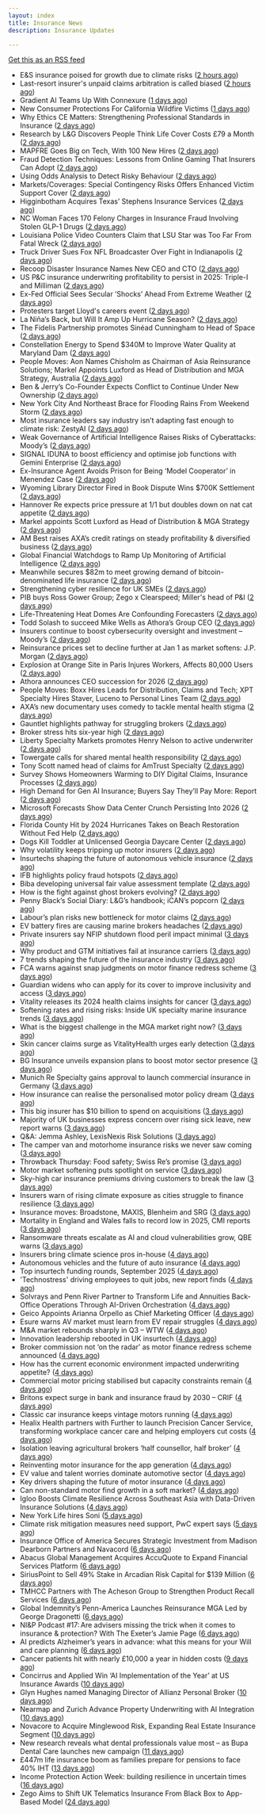 ```yaml
---
layout: index
title: Insurance News
description: Insurance Updates

---
```


[Get this as an RSS feed](/insurance.rss)

<!-- news_marker starts -->
- E&S insurance poised for growth due to climate risks ([2 hours ago](https://www.dig-in.com/news/e-s-insurance-poised-for-growth-due-to-climate-risks))
- Last-resort insurer's unpaid claims arbitration is called biased ([2 hours ago](https://www.dig-in.com/news/florida-last-resort-insurers-arbitrations-are-called-biased))
- Gradient AI Teams Up With Connexure ([1 days ago](https://insurance-edge.net/2025/10/11/gradient-ai-teams-up-with-connexure/))
- New Consumer Protections For California Wildfire Victims ([1 days ago](https://insurance-edge.net/2025/10/11/new-consumer-protections-for-california-wildfire-victims/))
- Why Ethics CE Matters: Strengthening Professional Standards in Insurance ([2 days ago](https://www.insurancejournal.com/blogs/risk-insurance-education-alliance/2025/10/10/842545.htm))
- Research by L&G Discovers People Think Life Cover Costs £79 a Month ([2 days ago](https://insurance-edge.net/2025/10/10/research-by-lg-discovers-people-think-life-cover-costs-79-a-month/))
- MAPFRE Goes Big on Tech, With 100 New Hires ([2 days ago](https://insurance-edge.net/2025/10/10/mapfre-goes-big-on-tech-with-100-new-hires/))
- Fraud Detection Techniques: Lessons from Online Gaming That Insurers Can Adopt ([2 days ago](https://insurance-edge.net/2025/10/10/fraud-detection-techniques-lessons-from-online-gaming-that-insurers-can-adopt/))
- Using Odds Analysis to Detect Risky Behaviour ([2 days ago](https://insurance-edge.net/2025/10/10/using-odds-analysis-to-detect-risky-behaviour/))
- Markets/Coverages: Special Contingency Risks Offers Enhanced Victim Support Cover ([2 days ago](https://www.insurancejournal.com/news/international/2025/10/10/843417.htm))
- Higginbotham Acquires Texas’ Stephens Insurance Services ([2 days ago](https://www.insurancejournal.com/news/southcentral/2025/10/10/843413.htm))
- NC Woman Faces 170 Felony Charges in Insurance Fraud Involving Stolen GLP-1 Drugs ([2 days ago](https://www.insurancejournal.com/news/southeast/2025/10/10/843408.htm))
- Louisiana Police Video Counters Claim that LSU Star was Too Far From Fatal Wreck ([2 days ago](https://www.insurancejournal.com/news/southcentral/2025/10/10/843406.htm))
- Truck Driver Sues Fox NFL Broadcaster Over Fight in Indianapolis ([2 days ago](https://www.insurancejournal.com/news/midwest/2025/10/10/843403.htm))
- Recoop Disaster Insurance Names New CEO and CTO ([2 days ago](https://www.insurancejournal.com/news/midwest/2025/10/10/843400.htm))
- US P&C insurance underwriting profitability to persist in 2025: Triple-I and Milliman ([2 days ago](https://www.reinsurancene.ws/us-pc-insurance-underwriting-profitability-to-persist-in-2025/))
- Ex-Fed Official Sees Secular ‘Shocks’ Ahead From Extreme Weather ([2 days ago](https://www.insurancejournal.com/news/national/2025/10/10/843392.htm))
- Protesters target Lloyd's careers event ([2 days ago](https://www.postonline.co.uk/lloyd%E2%80%99slondon/7959201/protesters-target-dive-in-for-the-fourth-time))
- La Niña’s Back, but Will It Amp Up Hurricane Season? ([2 days ago](https://www.insurancejournal.com/news/national/2025/10/10/843387.htm))
- The Fidelis Partnership promotes Sinéad Cunningham to Head of Space ([2 days ago](https://www.reinsurancene.ws/the-fidelis-partnership-promotes-sinead-cunningham-to-head-of-space/))
- Constellation Energy to Spend $340M to Improve Water Quality at Maryland Dam ([2 days ago](https://www.insurancejournal.com/news/east/2025/10/10/843385.htm))
- People Moves: Aon Names Chisholm as Chairman of Asia Reinsurance Solutions; Markel Appoints Luxford as Head of Distribution and MGA Strategy, Australia ([2 days ago](https://www.insurancejournal.com/news/international/2025/10/10/843376.htm))
- Ben & Jerry’s Co-Founder Expects Conflict to Continue Under New Ownership ([2 days ago](https://www.insurancejournal.com/news/east/2025/10/10/843377.htm))
- New York City And Northeast Brace for Flooding Rains From Weekend Storm ([2 days ago](https://www.insurancejournal.com/news/east/2025/10/10/843373.htm))
- Most insurance leaders say industry isn’t adapting fast enough to climate risk: ZestyAI ([2 days ago](https://www.reinsurancene.ws/most-insurance-leaders-say-industry-isnt-adapting-fast-enough-to-climate-risk-zestyai/))
- Weak Governance of Artificial Intelligence Raises Risks of Cyberattacks: Moody’s ([2 days ago](https://www.insurancejournal.com/news/international/2025/10/10/843354.htm))
- SIGNAL IDUNA to boost efficiency and optimise job functions with Gemini Enterprise ([2 days ago](https://www.reinsurancene.ws/signal-iduna-to-boost-efficiency-and-optimise-job-functions-with-gemini-enterprise/))
- Ex-Insurance Agent Avoids Prison for Being ‘Model Cooperator’ in Menendez Case ([2 days ago](https://www.insurancejournal.com/news/east/2025/10/10/843316.htm))
- Wyoming Library Director Fired in Book Dispute Wins $700K Settlement ([2 days ago](https://www.insurancejournal.com/news/west/2025/10/10/843344.htm))
- Hannover Re expects price pressure at 1/1 but doubles down on nat cat appetite ([2 days ago](https://www.reinsurancene.ws/hannover-re-expects-price-pressure-at-1-1-but-doubles-down-on-nat-cat-appetite/))
- Markel appoints Scott Luxford as Head of Distribution & MGA Strategy ([2 days ago](https://www.reinsurancene.ws/markel-appoints-scott-luxford-as-head-of-distribution-mga-strategy/))
- AM Best raises AXA’s credit ratings on steady profitability & diversified business ([2 days ago](https://www.reinsurancene.ws/am-best-raises-axas-credit-ratings-on-steady-profitability-diversified-business/))
- Global Financial Watchdogs to Ramp Up Monitoring of Artificial Intelligence ([2 days ago](https://www.insurancejournal.com/news/international/2025/10/10/843340.htm))
- Meanwhile secures $82m to meet growing demand of bitcoin-denominated life insurance ([2 days ago](https://www.reinsurancene.ws/meanwhile-secures-82m-to-meet-growing-demand-of-bitcoin-denominated-life-insurance/))
- Strengthening cyber resilience for UK SMEs ([2 days ago](https://www.insurancebusinessmag.com/uk/news/cyber/strengthening-cyber-resilience-for-uk-smes-552638.aspx))
- PIB buys Ross Gower Group; Zego x Clearspeed; Miller's head of P&I ([2 days ago](https://www.postonline.co.uk/news/7959175/pib-buys-ross-gower-group-zego-x-clearspeed-millers-head-of-pi))
- Life-Threatening Heat Domes Are Confounding Forecasters ([2 days ago](https://www.insurancejournal.com/news/international/2025/10/10/843330.htm))
- Todd Solash to succeed Mike Wells as Athora’s Group CEO ([2 days ago](https://www.reinsurancene.ws/todd-solash-to-succeed-mike-wells-as-athoras-group-ceo/))
- Insurers continue to boost cybersecurity oversight and investment – Moody’s ([2 days ago](https://www.insurancebusinessmag.com/uk/news/cyber/insurers-continue-to-boost-cybersecurity-oversight-and-investment--moodys-552630.aspx))
- Reinsurance prices set to decline further at Jan 1 as market softens: J.P. Morgan ([2 days ago](https://www.reinsurancene.ws/reinsurance-prices-set-to-decline-further-at-jan-1-as-market-softens-j-p-morgan/))
- Explosion at Orange Site in Paris Injures Workers, Affects 80,000 Users ([2 days ago](https://www.insurancejournal.com/news/international/2025/10/10/843321.htm))
- Athora announces CEO succession for 2026 ([2 days ago](https://www.insurancebusinessmag.com/uk/news/breaking-news/athora-announces-ceo-succession-for-2026-552609.aspx))
- People Moves: Boxx Hires Leads for Distribution, Claims and Tech; XPT Specialty Hires Staver, Luceno to Personal Lines Team ([2 days ago](https://www.insurancejournal.com/news/national/2025/10/10/843257.htm))
- AXA’s new documentary uses comedy to tackle mental health stigma ([2 days ago](https://www.insurancebusinessmag.com/uk/news/life-insurance/axas-new-documentary-uses-comedy-to-tackle-mental-health-stigma-552601.aspx))
- Gauntlet highlights pathway for struggling brokers ([2 days ago](https://www.insurancebusinessmag.com/uk/news/breaking-news/gauntlet-highlights-pathway-for-struggling-brokers-552599.aspx))
- Broker stress hits six-year high ([2 days ago](https://www.insurancebusinessmag.com/uk/news/life-insurance/broker-stress-hits-sixyear-high-552598.aspx))
- Liberty Specialty Markets promotes Henry Nelson to active underwriter ([2 days ago](https://www.insurancebusinessmag.com/uk/news/breaking-news/liberty-specialty-markets-promotes-henry-nelson-to-active-underwriter-552597.aspx))
- Towergate calls for shared mental health responsibility ([2 days ago](https://www.insurancebusinessmag.com/uk/news/life-insurance/towergate-calls-for-shared-mental-health-responsibility-552596.aspx))
- Tony Scott named head of claims for AmTrust Specialty ([2 days ago](https://www.insurancebusinessmag.com/uk/news/breaking-news/tony-scott-named-head-of-claims-for-amtrust-specialty-552595.aspx))
- Survey Shows Homeowners Warming to DIY Digital Claims, Insurance Processes ([2 days ago](https://www.insurancejournal.com/news/national/2025/10/10/843244.htm))
- High Demand for Gen AI Insurance; Buyers Say They’ll Pay More: Report ([2 days ago](https://www.insurancejournal.com/news/national/2025/10/10/843301.htm))
- Microsoft Forecasts Show Data Center Crunch Persisting Into 2026 ([2 days ago](https://www.insurancejournal.com/news/national/2025/10/10/843307.htm))
- Florida County Hit by 2024 Hurricanes Takes on Beach Restoration Without Fed Help ([2 days ago](https://www.insurancejournal.com/news/southeast/2025/10/10/843237.htm))
- Dogs Kill Toddler at Unlicensed Georgia Daycare Center ([2 days ago](https://www.insurancejournal.com/news/southeast/2025/10/10/843246.htm))
- Why volatility keeps tripping up motor insurers ([2 days ago](https://www.postonline.co.uk/people/7959193/why-volatility-keeps-tripping-up-motor-insurers))
- Insurtechs shaping the future of autonomous vehicle insurance ([2 days ago](https://www.postonline.co.uk/technology/7959084/insurtechs-shaping-the-future-of-autonomous-vehicle-insurance))
- IFB highlights policy fraud hotspots ([2 days ago](https://www.postonline.co.uk/news/7959158/ifb-highlights-policy-fraud-hotspots))
- Biba developing universal fair value assessment template ([2 days ago](https://www.postonline.co.uk/broker/7959143/biba-developing-universal-fair-value-assessment-template))
- How is the fight against ghost brokers evolving? ([2 days ago](https://www.postonline.co.uk/claims/7958913/how-is-the-fight-against-ghost-brokers-evolving))
- Penny Black’s Social Diary: L&G’s handbook; iCAN’s popcorn ([2 days ago](https://www.postonline.co.uk/people/7958928/penny-black%E2%80%99s-social-diary-lg%E2%80%99s-handbook-ican%E2%80%99s-popcorn))
- Labour’s plan risks new bottleneck for motor claims ([2 days ago](https://www.postonline.co.uk/claims/7959126/labour%E2%80%99s-plan-risks-new-bottleneck-for-motor-claims))
- EV battery fires are causing marine brokers headaches ([2 days ago](https://www.insurancebusinessmag.com/uk/news/marine/ev-battery-fires-are-causing-marine-brokers-headaches-552462.aspx))
- Private insurers say NFIP shutdown flood peril impact minimal ([3 days ago](https://www.dig-in.com/news/private-insurers-say-nfip-shutdown-flood-peril-impact-minimal))
- Why product and GTM initiatives fail at insurance carriers ([3 days ago](https://www.dig-in.com/opinion/why-product-and-gtm-initiatives-fail-at-insurance-carriers))
- 7 trends shaping the future of the insurance industry ([3 days ago](https://www.dig-in.com/opinion/7-trends-shaping-the-future-of-insurance))
- FCA warns against snap judgments on motor finance redress scheme ([3 days ago](https://www.postonline.co.uk/regulation/7959197/fca-warns-against-snap-judgments-on-motor-finance-redress-scheme))
- Guardian widens who can apply for its cover to improve inclusivity and access ([3 days ago](https://ifamagazine.com/guardian-widens-who-can-apply-for-its-cover-to-improve-inclusivity-and-access/))
- Vitality releases its 2024 health claims insights for cancer ([3 days ago](https://ifamagazine.com/vitality-releases-its-2024-health-claims-insights-for-cancer/))
- Softening rates and rising risks: Inside UK specialty marine insurance trends ([3 days ago](https://www.insurancebusinessmag.com/uk/news/marine/softening-rates-and-rising-risks-inside-uk-specialty-marine-insurance-trends-552490.aspx))
- What is the biggest challenge in the MGA market right now? ([3 days ago](https://www.insurancebusinessmag.com/uk/tv/what-is-the-biggest-challenge-in-the-mga-market-right-now-552489.aspx))
- Skin cancer claims surge as VitalityHealth urges early detection ([3 days ago](https://www.insurancebusinessmag.com/uk/news/life-insurance/skin-cancer-claims-surge-as-vitalityhealth-urges-early-detection-552481.aspx))
- BG Insurance unveils expansion plans to boost motor sector presence ([3 days ago](https://www.insurancebusinessmag.com/uk/news/auto-motor/bg-insurance-unveils-expansion-plans-to-boost-motor-sector-presence-552472.aspx))
- Munich Re Specialty gains approval to launch commercial insurance in Germany ([3 days ago](https://www.insurancebusinessmag.com/uk/news/breaking-news/munich-re-specialty-gains-approval-to-launch-commercial-insurance-in-germany-552469.aspx))
- How insurance can realise the personalised motor policy dream ([3 days ago](https://www.postonline.co.uk/personal/7959025/how-insurance-can-realise-the-personalised-motor-policy-dream))
- This big insurer has $10 billion to spend on acquisitions ([3 days ago](https://www.insurancebusinessmag.com/uk/news/breaking-news/this-big-insurer-has-10-billion-to-spend-on-acquisitions-552452.aspx))
- Majority of UK businesses express concern over rising sick leave, new report warns ([3 days ago](https://ifamagazine.com/majority-of-uk-businesses-express-concern-over-rising-sick-leave-new-report-warns/))
- Q&A: Jemma Ashley, LexisNexis Risk Solutions ([3 days ago](https://www.postonline.co.uk/people/7958988/qa-jemma-ashley-lexisnexis-risk-solutions))
- The camper van and motorhome insurance risks we never saw coming ([3 days ago](https://www.postonline.co.uk/risk-management/7958990/the-camper-van-and-motorhome-insurance-risks-we-never-saw-coming))
- Throwback Thursday: Food safety; Swiss Re’s promise ([3 days ago](https://www.postonline.co.uk/claims/7956771/throwback-thursday-food-safety-swiss-re%E2%80%99s-promise))
- Motor market softening puts spotlight on service ([3 days ago](https://www.postonline.co.uk/commercial/7959008/motor-market-softening-puts-spotlight-on-service))
- Sky-high car insurance premiums driving customers to break the law ([3 days ago](https://www.postonline.co.uk/news/7959174/sky-high-car-insurance-premiums-driving-customers-to-break-the-law))
- Insurers warn of rising climate exposure as cities struggle to finance resilience ([3 days ago](https://www.insurancebusinessmag.com/uk/news/breaking-news/insurers-warn-of-rising-climate-exposure-as-cities-struggle-to-finance-resilience-552421.aspx))
- Insurance moves: Broadstone, MAXIS, Blenheim and SRG ([3 days ago](https://www.insurancebusinessmag.com/uk/news/breaking-news/insurance-moves-broadstone-maxis-blenheim-and-srg-552419.aspx))
- Mortality in England and Wales falls to record low in 2025, CMI reports ([3 days ago](https://www.insurancebusinessmag.com/uk/news/life-insurance/mortality-in-england-and-wales-falls-to-record-low-in-2025-cmi-reports-552418.aspx))
- Ransomware threats escalate as AI and cloud vulnerabilities grow, QBE warns ([3 days ago](https://www.insurancebusinessmag.com/uk/news/cyber/ransomware-threats-escalate-as-ai-and-cloud-vulnerabilities-grow-qbe-warns-552416.aspx))
- Insurers bring climate science pros in-house ([4 days ago](https://www.dig-in.com/news/insurers-bring-climate-science-pros-in-house))
- Autonomous vehicles and the future of auto insurance ([4 days ago](https://www.dig-in.com/news/autonomous-vehicles-and-the-future-of-auto-insurance))
- Top insurtech funding rounds, September 2025 ([4 days ago](https://www.dig-in.com/list/top-insurtech-funding-rounds-september-2025))
- 'Technostress' driving employees to quit jobs, new report finds ([4 days ago](https://www.insurancebusinessmag.com/uk/business-strategy/technostress-driving-employees-to-quit-jobs-new-report-finds-552392.aspx))
- Solvrays and Penn River Partner to Transform Life and Annuities Back-Office Operations Through AI-Driven Orchestration ([4 days ago](https://www.insurtechinsights.com/solvrays-and-penn-river-partner-to-transform-life-and-annuities-back-office-operations-through-ai-driven-orchestration/))
- Geico Appoints Arianna Orpello as Chief Marketing Officer ([4 days ago](https://www.insurtechinsights.com/geico-appoints-arianna-orpello-as-chief-marketing-officer/))
- Esure warns AV market must learn from EV repair struggles ([4 days ago](https://www.postonline.co.uk/market-access/motor/7959108/esure-warns-av-market-must-learn-from-ev-repair-struggles))
- M&A market rebounds sharply in Q3 – WTW ([4 days ago](https://www.insurancebusinessmag.com/uk/news/mergers-acquisitions/manda-market-rebounds-sharply-in-q3--wtw-552333.aspx))
- Innovation leadership rebooted in UK insurtech ([4 days ago](https://www.insurancebusinessmag.com/uk/news/technology/innovation-leadership-rebooted-in-uk-insurtech-552330.aspx))
- Broker commission not ‘on the radar’ as motor finance redress scheme announced ([4 days ago](https://www.postonline.co.uk/news/7959192/broker-commission-not-%E2%80%98on-the-radar%E2%80%99-as-motor-finance-redress-scheme-announced))
- How has the current economic environment impacted underwriting appetite? ([4 days ago](https://www.insurancebusinessmag.com/uk/tv/how-has-the-current-economic-environment-impacted-underwriting-appetite-552328.aspx))
- Commercial motor pricing stabilised but capacity constraints remain ([4 days ago](https://www.postonline.co.uk/commercial/7959083/commercial-motor-pricing-stabilised-but-capacity-constraints-remain))
- Britons expect surge in bank and insurance fraud by 2030 – CRIF ([4 days ago](https://www.insurancebusinessmag.com/uk/news/breaking-news/britons-expect-surge-in-bank-and-insurance-fraud-by-2030--crif-552313.aspx))
- Classic car insurance keeps vintage motors running ([4 days ago](https://www.postonline.co.uk/personal/7958293/classic-car-insurance-keeps-vintage-motors-running))
- Healix Health partners with Further to launch Precision Cancer Service, transforming workplace cancer care and helping employers cut costs ([4 days ago](https://ifamagazine.com/healix-health-partners-with-further-to-launch-precision-cancer-service-transforming-workplace-cancer-care-and-helping-employers-cut-costs/))
- Isolation leaving agricultural brokers ‘half counsellor, half broker’ ([4 days ago](https://www.postonline.co.uk/broker/7959185/isolation-leaving-agricultural-brokers-%E2%80%98half-counsellor-half-broker%E2%80%99))
- Reinventing motor insurance for the app generation ([4 days ago](https://www.postonline.co.uk/personal/7959016/reinventing-motor-insurance-for-the-app-generation))
- EV value and talent worries dominate automotive sector ([4 days ago](https://www.postonline.co.uk/news/7959159/ev-value-and-talent-worries-dominate-automotive-sector))
- Key drivers shaping the future of motor insurance ([4 days ago](https://www.postonline.co.uk/personal/7958989/key-drivers-shaping-the-future-of-motor-insurance))
- Can non-standard motor find growth in a soft market? ([4 days ago](https://www.postonline.co.uk/broker/7958948/can-non-standard-motor-find-growth-in-a-soft-market))
- Igloo Boosts Climate Resilience Across Southeast Asia with Data-Driven Insurance Solutions ([4 days ago](https://thefintechtimes.com/igloo-boosts-climate-resilience-across-southeast-asia-with-data-driven-insurance-solutions/))
- New York Life hires Soni ([5 days ago](https://www.dig-in.com/news/new-york-life-hires-soni))
- Climate risk mitigation measures need support, PwC expert says ([5 days ago](https://www.dig-in.com/news/pwc-expert-climate-risk-mitigation-needs-more-support))
- Insurance Office of America Secures Strategic Investment from Madison Dearborn Partners and Navacord ([6 days ago](https://www.insurtechinsights.com/insurance-office-of-america-secures-strategic-investment-from-madison-dearborn-partners-and-navacord/))
- Abacus Global Management Acquires AccuQuote to Expand Financial Services Platform ([6 days ago](https://www.insurtechinsights.com/abacus-global-management-acquires-accuquote-to-expand-financial-services-platform/))
- SiriusPoint to Sell 49% Stake in Arcadian Risk Capital for $139 Million ([6 days ago](https://www.insurtechinsights.com/siriuspoint-to-sell-49-stake-in-arcadian-risk-capital-for-139-million/))
- TMHCC Partners with The Acheson Group to Strengthen Product Recall Services ([6 days ago](https://www.insurtechinsights.com/tmhcc-partners-with-the-acheson-group-to-strengthen-product-recall-services/))
- Global Indemnity’s Penn-America Launches Reinsurance MGA Led by George Dragonetti ([6 days ago](https://www.insurtechinsights.com/global-indemnitys-penn-america-launches-reinsurance-mga-led-by-george-dragonetti/))
- NI&P Podcast #17: Are advisers missing the trick when it comes to insurance & protection? With The Exeter’s Jamie Page ([6 days ago](https://ifamagazine.com/nip-podcast-17-are-advisers-missing-the-trick-when-it-comes-to-insurance-protection-with-the-exeters-jamie-page/))
- AI predicts Alzheimer’s years in advance: what this means for your Will and care planning ([6 days ago](https://ifamagazine.com/ai-predicts-alzheimers-years-in-advance-what-this-means-for-your-will-and-care-planning/))
- Cancer patients hit with nearly £10,000 a year in hidden costs ([9 days ago](https://ifamagazine.com/cancer-patients-hit-with-nearly-10000-a-year-in-hidden-costs/))
- Concirrus and Applied Win ‘AI Implementation of the Year’ at US Insurance Awards ([10 days ago](https://thefintechtimes.com/concirrus-ai-cuts-aviation-underwriting-time-from-36-hours-to-minutes-for-applied-aviation/))
- Glyn Hughes named Managing Director of Allianz Personal Broker ([10 days ago](https://www.insurtechinsights.com/glyn-hughes-named-managing-director-of-allianz-personal-broker/))
- Nearmap and Zurich Advance Property Underwriting with AI Integration ([10 days ago](https://www.insurtechinsights.com/nearmap-and-zurich-advance-property-underwriting-with-ai-integration/))
- Novacore to Acquire Minglewood Risk, Expanding Real Estate Insurance Segment ([10 days ago](https://www.insurtechinsights.com/novacore-to-acquire-minglewood-risk-expanding-real-estate-insurance-segment/))
- New research reveals what dental professionals value most – as Bupa Dental Care launches new campaign ([11 days ago](https://ifamagazine.com/new-research-reveals-what-dental-professionals-value-most-as-bupa-dental-care-launches-new-campaign/))
- £447m life insurance boom as families prepare for pensions to face 40% IHT ([13 days ago](https://ifamagazine.com/447m-life-insurance-boom-as-families-prepare-for-pensions-to-face-40-iht/))
- Income Protection Action Week: building resilience in uncertain times ([16 days ago](https://ifamagazine.com/income-protection-action-week-building-resilience-in-uncertain-times/))
- Zego Aims to Shift UK Telematics Insurance From Black Box to App-Based Model ([24 days ago](https://thefintechtimes.com/zego-aims-to-shift-uk-telematics-insurance-from-black-box-to-app-based-model/))

<!-- news_marker ends -->